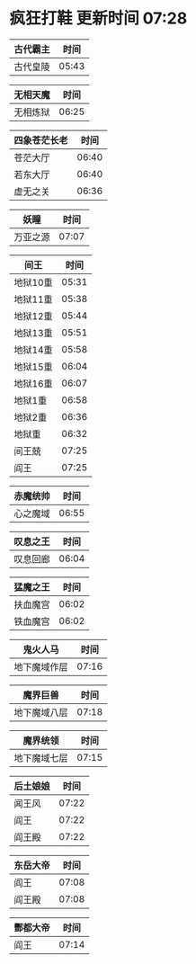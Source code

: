 # 疯狂打鞋 更新时间 07:28

| 古代霸主   | 时间    |
|--------|-------|
| 古代皇陵 | 05:43 |

| 无相天魔   | 时间    |
|--------|-------|
| 无相炼狱 | 06:25 |

| 四象苍茫长老   | 时间    |
|--------|-------|
| 苍茫大厅 | 06:40 |
| 若东大厅 | 06:40 |
| 虚无之关 | 06:36 |

| 妖瞳   | 时间    |
|--------|-------|
| 万亚之源 | 07:07 |

| 间王   | 时间    |
|--------|-------|
| 地狱10重 | 05:31 |
| 地狱11重 | 05:38 |
| 地狱12重 | 05:44 |
| 地狱13重 | 05:51 |
| 地狱14重 | 05:58 |
| 地狱15重 | 06:04 |
| 地狱16重 | 06:07 |
| 地狱1重 | 06:58 |
| 地狱2重 | 06:36 |
| 地狱重 | 06:32 |
| 间王兢 | 07:25 |
| 阎王 | 07:25 |

| 赤魔统帅   | 时间    |
|--------|-------|
| 心之魔域 | 06:55 |

| 叹息之王   | 时间    |
|--------|-------|
| 叹息回廊 | 06:04 |

| 猛魔之王   | 时间    |
|--------|-------|
| 扶血魔宫 | 06:02 |
| 铁血魔宫 | 06:02 |

| 鬼火人马   | 时间    |
|--------|-------|
| 地下魔域作层 | 07:16 |

| 魔界巨兽   | 时间    |
|--------|-------|
| 地下魔域八层 | 07:18 |

| 魔界统领   | 时间    |
|--------|-------|
| 地下魔域七层 | 07:15 |

| 后土娘娘   | 时间    |
|--------|-------|
| 闻王风 | 07:22 |
| 阎王 | 07:22 |
| 阎王殿 | 07:22 |

| 东岳大帝   | 时间    |
|--------|-------|
| 阎王 | 07:08 |
| 阎王殿 | 07:08 |

| 酆都大帝   | 时间    |
|--------|-------|
| 阎王 | 07:14 |